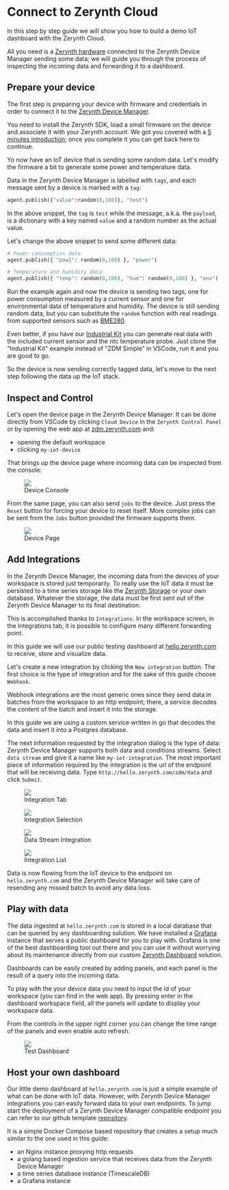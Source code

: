 # **Connect to Zerynth Cloud**

In this step by step guide we will show you how to build a demo IoT dashboard with the Zerynth Cloud.

All you need is a [Zerynth hardware](../hardware/index.md) connected to the Zerynth Device Manager sending some data; we will guide you through the process of inspecting the incoming data and forwarding it to a dashboard.


## **Prepare your device**

The first step is preparing your device with firmware and credentials in order to connect it to the [Zerynth Device Manager](zdm_intro.md).

You need to install the Zerynth SDK, load a small firmware on the device and associate it with your Zerynth account. We got you covered with a [5 minutes introduction](../gettingstarted/index.md); once you complete it you can get back here to continue.

Yo now have an IoT device that is sending some random data. Let's modify the firmware a bit to generate some power and temperature data.

Data in the Zerynth Device Manager is labelled with `tags`, and each message sent by a device is marked with a `tag`:

```python
agent.publish({"value":random(0,100)}, "test")

```

In the above snippet, the `tag` is `test` while the message, a.k.a. the `payload`, is a dictionary with a key named `value` and a random number as the actual value.

Let's change the above snippet to send some different data:


```python
# Power consumption data
agent.publish({ "pow1": random(0,100) }, "power")

# Temperature and humidity data
agent.publish({ "temp": random(0,100), "hum": random(0,100) }, "env")

```

Run the example again and now the device is sending two tags, one for power consumption measured by a current sensor and one for environmental data of temperature and humidity. The device is still sending random data, but you can substitute the `random` function with real readings from supported sensors such as [BME280](../reference/libs/components/bme280/index.md).

Even better, if you have our [Industrial Kit](../demos/4zerobox/industrial_kit.md) you can generate real data with the included current sensor and the ntc temperature probe. Just clone the "Industrial Kit" example instead of "ZDM Simple" in VSCode, run it and you are good to go.


So the device is now sending correctly tagged data, let's move to the next step following the data up the IoT stack.


## **Inspect and Control**

Let's open the device page in the Zerynth Device Manager. It can be done directly from VSCode by clicking `Cloud Device` in the `Zerynth Control Panel` or by opening the web app at [zdm.zerynth.com](https://zdm.zerynth.com) and:

- opening the default workspace
- clicking `my-iot-device`


That brings up the device page where incoming data can be inspected from the console:

<figure>
  <a data-fancybox="gallery" href="../img/connect-01.png">
  <img src="../img/connect-01.png" />
  </a>
  <figcaption>Device Console</figcaption>
</figure>


From the same page, you can also send `jobs` to the device. Just press the `Reset` button for forcing your device to reset itself.
More complex jobs can be sent from the `Jobs` button provided the firmware supports them.

<figure>
  <a data-fancybox="gallery" href="../img/connect-02.png">
  <img src="../img/connect-02.png" />
  </a>
  <figcaption>Device Page</figcaption>
</figure>

## **Add Integrations**

In the Zerynth Device Manager, the incoming data from the devices of your workspace is stored just temporarily. To really use the IoT data it must be persisted to a time series storage like the [Zerynth Storage](zstorage_intro.md) or your own database. Whatever the storage, the data must be first sent out of the Zerynth Device Manager to its final destination.

This is accomplished thanks to `Integrations`. In the workspace screen, in the Integrations tab, it is possible to configure many different forwarding point.

In this guide we will use our public testing dashboard at [hello.zerynth.com](http://hello.zerynth.com) to receive, store and visualize data.

Let's create a new integration by clicking the `New integration` button. The first choice is the type of integration and for the sake of this guide choose `Webhook`. 

Webhook integrations are the most generic ones since they send data in batches from the workspace to an http endpoint; there, a service decodes the content of the batch and insert it into the storage.

In this guide we are using a custom service written in go that decodes the data and insert it into a Postgres database. 

The next information requested by the integration dialog is the type of data: Zerynth Device Manager supports both data and conditions streams. Select `data stream` and give it a name like `my-iot-integration`. The most important piece of information required by the integration is the url of the endpoint that will be receiving data. Type `http://hello.zerynth.com/zdm/data` and click `Submit`.

<figure>
  <a data-fancybox="gallery" href="../img/connect-03.png">
  <img src="../img/connect-03.png" />
  </a>
  <figcaption>Integration Tab</figcaption>
</figure>

<figure>
  <a data-fancybox="gallery" href="../img/connect-04.png">
  <img src="../img/connect-04.png" />
  </a>
  <figcaption>Integration Selection</figcaption>
</figure>

<figure>
  <a data-fancybox="gallery" href="../img/connect-05.png">
  <img src="../img/connect-05.png" />
  </a>
  <figcaption>Data Stream Integration</figcaption>
</figure>

<figure>
  <a data-fancybox="gallery" href="../img/connect-06.png">
  <img src="../img/connect-06.png" />
  </a>
  <figcaption>Integration List</figcaption>
</figure>


Data is now flowing from the IoT device to the endpoint on `hello.zerynth.com` and the Zerynth Device Manager will take care of resending any missed batch to avoid any data loss.



## **Play with data**

The data ingested at `hello.zerynth.com` is stored in a local database that can be queried by any dashboarding solution. We have installed a [Grafana](https://grafana.com/) instance that serves a public dashboard for you to play with. Grafana is one of the best dashboarding tool out there and you can use it without worrying about its maintenance directly from our custom [Zerynth Dashboard](zdashboard_intro.md) solution.

Dashboards can be easily created by adding panels, and each panel is the result of a query into the incoming data.

To play with the your device data you need to input the id of your workspace (you can find in the web app). By pressing enter in the dashboard workspace field, all the panels will update to display your workspace data.

From the controls in the upper right corner you can change the time range of the panels and even enable auto refresh.

<figure>
  <a data-fancybox="gallery" href="../img/connect-07.png">
  <img src="../img/connect-07.png" />
  </a>
  <figcaption>Test Dashboard</figcaption>
</figure>



## **Host your own dashboard**

Our little demo dashboard at `hello.zerynth.com` is just a simple example of what can be done with IoT data. However, with Zerynth Device Manager integrations you can easily forward data to your own endpoints. To jump start the deployment of a Zerynth Device Manager compatible endpoint you can refer to our github template [repository](https://github.com/zerynth/demo-template).

It is a simple Docker Compose based repository that creates a setup much similar to the one used in this guide:

- an Nginx instance proxying http requests
- a golang based ingestion service that receives data from the Zerynth Device Manager
- a time series database instance (TimescaleDB)
- a Grafana instance


